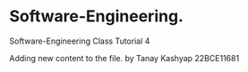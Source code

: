 # Software-Engineering.
Software-Engineering Class Tutorial 4

Adding new content to the file. by Tanay Kashyap 22BCE11681